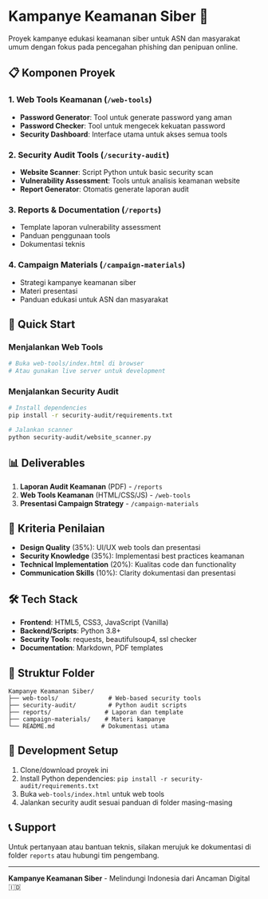 # Kampanye Keamanan Siber 🔐

Proyek kampanye edukasi keamanan siber untuk ASN dan masyarakat umum dengan fokus pada pencegahan phishing dan penipuan online.

## 📋 Komponen Proyek

### 1. Web Tools Keamanan (`/web-tools`)

- **Password Generator**: Tool untuk generate password yang aman
- **Password Checker**: Tool untuk mengecek kekuatan password
- **Security Dashboard**: Interface utama untuk akses semua tools

### 2. Security Audit Tools (`/security-audit`)

- **Website Scanner**: Script Python untuk basic security scan
- **Vulnerability Assessment**: Tools untuk analisis keamanan website
- **Report Generator**: Otomatis generate laporan audit

### 3. Reports & Documentation (`/reports`)

- Template laporan vulnerability assessment
- Panduan penggunaan tools
- Dokumentasi teknis

### 4. Campaign Materials (`/campaign-materials`)

- Strategi kampanye keamanan siber
- Materi presentasi
- Panduan edukasi untuk ASN dan masyarakat

## 🚀 Quick Start

### Menjalankan Web Tools

```bash
# Buka web-tools/index.html di browser
# Atau gunakan live server untuk development
```

### Menjalankan Security Audit

```bash
# Install dependencies
pip install -r security-audit/requirements.txt

# Jalankan scanner
python security-audit/website_scanner.py
```

## 📊 Deliverables

1. **Laporan Audit Keamanan** (PDF) - `/reports`
2. **Web Tools Keamanan** (HTML/CSS/JS) - `/web-tools`
3. **Presentasi Campaign Strategy** - `/campaign-materials`

## 🎯 Kriteria Penilaian

- **Design Quality** (35%): UI/UX web tools dan presentasi
- **Security Knowledge** (35%): Implementasi best practices keamanan
- **Technical Implementation** (20%): Kualitas code dan functionality
- **Communication Skills** (10%): Clarity dokumentasi dan presentasi

## 🛠️ Tech Stack

- **Frontend**: HTML5, CSS3, JavaScript (Vanilla)
- **Backend/Scripts**: Python 3.8+
- **Security Tools**: requests, beautifulsoup4, ssl checker
- **Documentation**: Markdown, PDF templates

## 📁 Struktur Folder

```
Kampanye Keamanan Siber/
├── web-tools/              # Web-based security tools
├── security-audit/         # Python audit scripts
├── reports/               # Laporan dan template
├── campaign-materials/    # Materi kampanye
└── README.md             # Dokumentasi utama
```

## 🔧 Development Setup

1. Clone/download proyek ini
2. Install Python dependencies: `pip install -r security-audit/requirements.txt`
3. Buka `web-tools/index.html` untuk web tools
4. Jalankan security audit sesuai panduan di folder masing-masing

## 📞 Support

Untuk pertanyaan atau bantuan teknis, silakan merujuk ke dokumentasi di folder `reports` atau hubungi tim pengembang.

---

**Kampanye Keamanan Siber** - Melindungi Indonesia dari Ancaman Digital 🇮🇩
